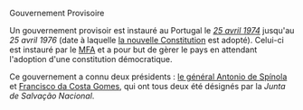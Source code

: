 Gouvernement Provisoire

Un gouvernement provisoir est instauré au Portugal le *[25 avril 1974](articles/Revo_Oeillet.md)* jusqu'au *25 avril 1976* (date à laquelle [la nouvelle Constitution](TODO) est adopté).
Celui-ci est instauré par le [MFA](articles/MFA.md) et a pour but de gèrer le pays en attendant l'adoption d'une constitution démocratique.

Ce gouvernement a connu deux présidents : [le général Antonio de Spínola](articles/Anto_Spi.md) et [Francisco da Costa Gomes](articles/costa_gomes.md), qui ont tous deux été désignés par la *Junta de Salvação Nacional*.